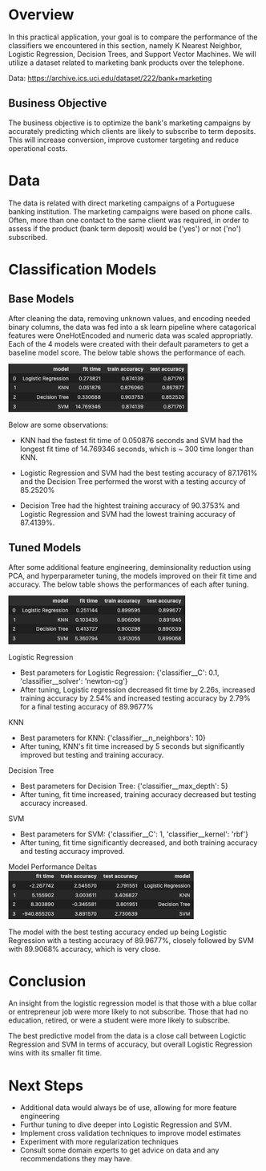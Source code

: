 # Overview
In this practical application, your goal is to compare the performance of the classifiers we encountered in this section, namely K Nearest Neighbor, Logistic Regression, Decision Trees, and Support Vector Machines.  We will utilize a dataset related to marketing bank products over the telephone. 

Data: https://archive.ics.uci.edu/dataset/222/bank+marketing

## Business Objective
The business objective is to optimize the bank's marketing campaigns by accurately predicting which clients are likely to subscribe to term deposits. This will increase conversion, improve customer targeting and reduce operational costs.

# Data
The data is related with direct marketing campaigns of a Portuguese banking institution. The marketing campaigns were based on phone calls. Often, more than one contact to the same client was required, in order to assess if the product (bank term deposit) would be ('yes') or not ('no') subscribed.

# Classification Models

## Base Models

After cleaning the data, removing unknown values, and encoding needed binary columns, the data was fed into a sk learn pipeline where catagorical features were OneHotEncoded and numeric data was scaled appropriatly. Each of the 4 models were created with their default parameters to get a baseline model score. The below table shows the performance of each.

![Base Model Performances](imgs/base_model_performances.png)

Below are some observations:

- KNN had the fastest fit time of 0.050876 seconds and SVM had the longest fit time of 14.769346 seconds, which is ~ 300 time longer than KNN.

- Logistic Regression and SVM had the best testing accuracy of 87.1761% and the Decision Tree performed the worst with a testing accurcy of 85.2520%

- Decision Tree had the hightest training accuracy of 90.3753% and Logistic Regression and SVM had the lowest training accuracy of 87.4139%.

## Tuned Models

After some additional feature engineering, deminsionality reduction using PCA, and hyperparameter tuning, the models improved on their fit time and accuracy. The below table shows the performances of each after tuning.

![Tuned Model Performances](imgs/tuned_model_performances.png)

Logistic Regression
- Best parameters for Logistic Regression: {'classifier__C': 0.1, 'classifier__solver': 'newton-cg'}
- After tuning, Logistic regression decreased fit time by 2.26s, increased training accuracy by 2.54% and increased testing accuracy by 2.79% for a final testing accuracy of 89.9677% 

KNN
- Best parameters for KNN: {'classifier__n_neighbors': 10}
- After tuning, KNN's fit time increased by 5 seconds but significantly improved but testing and training accuracy.

Decision Tree
- Best parameters for Decision Tree: {'classifier__max_depth': 5}
- After tuning, fit time increased, training accuracy decreased but testing accuracy increased.

SVM
- Best parameters for SVM: {'classifier__C': 1, 'classifier__kernel': 'rbf'}
- After tuning, fit time significantly decreased, and both training accuracy and testing accuracy improved.

Model Performance Deltas
![Deltas Model Performances](imgs/deltas_model_performances.png)

The model with the best testing accuracy ended up being Logistic Regression with a testing accuracy of 89.9677%, closely followed by SVM with 89.9068% accuracy, which is very close.


# Conclusion

An insight from the logistic regression model is that those with a blue collar or entrepreneur job were more likely to not subscribe. Those that had no education, retired, or were a student were more likely to subscribe.

The best predictive model from the data is a close call between Logictic Regression and SVM in terms of accuracy, but overall Logistic Regression wins with its smaller fit time.

# Next Steps
- Additional data would always be of use, allowing for more feature engineering
- Furthur tuning to dive deeper into Logistic Regression and SVM. 
- Implement cross validation techniques to improve model estimates
- Experiment with more regularization techniques
- Consult some domain experts to get advice on data and any recommendations they may have. 